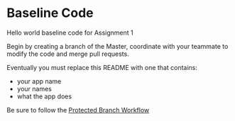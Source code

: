 # Baseline Code

Hello world baseline code for Assignment 1

Begin by creating a branch of the Master, coordinate with your teammate to modify the code and merge pull requests.

Eventually you must replace this README with one that contains:
* your app name
* your names
* what the app does



Be sure to follow the [Protected Branch Workflow](https://github.com/Android518-2017/git-workflow)

